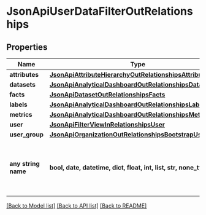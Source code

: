# JsonApiUserDataFilterOutRelationships


## Properties
Name | Type | Description | Notes
------------ | ------------- | ------------- | -------------
**attributes** | [**JsonApiAttributeHierarchyOutRelationshipsAttributes**](JsonApiAttributeHierarchyOutRelationshipsAttributes.md) |  | [optional] 
**datasets** | [**JsonApiAnalyticalDashboardOutRelationshipsDatasets**](JsonApiAnalyticalDashboardOutRelationshipsDatasets.md) |  | [optional] 
**facts** | [**JsonApiDatasetOutRelationshipsFacts**](JsonApiDatasetOutRelationshipsFacts.md) |  | [optional] 
**labels** | [**JsonApiAnalyticalDashboardOutRelationshipsLabels**](JsonApiAnalyticalDashboardOutRelationshipsLabels.md) |  | [optional] 
**metrics** | [**JsonApiAnalyticalDashboardOutRelationshipsMetrics**](JsonApiAnalyticalDashboardOutRelationshipsMetrics.md) |  | [optional] 
**user** | [**JsonApiFilterViewInRelationshipsUser**](JsonApiFilterViewInRelationshipsUser.md) |  | [optional] 
**user_group** | [**JsonApiOrganizationOutRelationshipsBootstrapUserGroup**](JsonApiOrganizationOutRelationshipsBootstrapUserGroup.md) |  | [optional] 
**any string name** | **bool, date, datetime, dict, float, int, list, str, none_type** | any string name can be used but the value must be the correct type | [optional]

[[Back to Model list]](../README.md#documentation-for-models) [[Back to API list]](../README.md#documentation-for-api-endpoints) [[Back to README]](../README.md)


